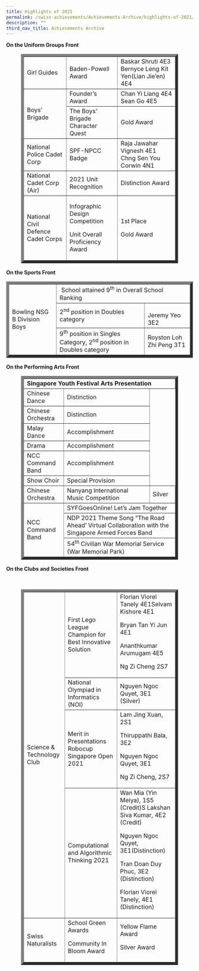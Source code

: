 ```yaml
---
title: Highlights of 2021
permalink: /swiss-achievements/Achievements-Archive/highlights-of-2021/
description: ""
third_nav_title: Achievements Archive
---
```

<p><strong>On the Uniform Groups Front</strong></p>
<figure>
<div>
<table border="7">
<tbody>
<tr>
<td>Girl Guides</td>
<td>Baden-Powell Award</td>
<td>Baskar Shruti 4E3 Bernyce Leng Kit Yen(Lian Jie&rsquo;en) 4E4</td>
</tr>
<tr>
<td rowspan="2">Boys&rsquo; Brigade</td>
<td>Founder&rsquo;s Award</td>
<td>Chan Yi Liang 4E4 Sean Go 4E5</td>
</tr>
<tr>
<td>The Boys' Brigade Character Quest</td>
<td>Gold Award</td>
</tr>
<tr>
<td>National Police Cadet Corp</td>
<td>SPF-NPCC Badge</td>
<td>Raja Jawahar Vignesh 4E1 Chng Sen You Corwin 4N1</td>
</tr>
<tr>
<td>National Cadet Corp (Air)</td>
<td>2021 Unit Recognition</td>
<td>Distinction Award</td>
</tr>
<tr>
<td>National Civil Defence Cadet Corps</td>
<td>
<p>Infographic Design Competition</p>
<p>Unit Overall Proficiency Award</p>
</td>
<td>
<p>1st Place</p>
<p>Gold Award</p>
</td>
</tr>
</tbody>
</table>
</div>
</figure>
<p><strong>On the Sports Front</strong></p>
<figure></figure>
<div>
<table border="7">
<tbody>
<tr>
<td rowspan="3">Bowling NSG B Division Boys</td>
<td colspan="2">&nbsp;School attained 9<sup>th</sup>&nbsp;in Overall School Ranking</td>
</tr>
<tr>
<td>2<sup>nd</sup>&nbsp;position in Doubles category</td>
<td><br />Jeremy Yeo 3E2</td>
</tr>
<tr>
<td>9<sup>th</sup>&nbsp;position in Singles Category, 2<sup>nd</sup>&nbsp;position in Doubles category</td>
<td>Royston Loh Zhi Peng 3T1</td>
</tr>
</tbody>
</table>
</div>
<p><strong>On the Performing Arts Front</strong></p>
<figure>
<div>
<table border="7">
<tbody>
<tr>
<td colspan="3"><strong>Singapore Youth Festival Arts Presentation</strong></td>
</tr>
<tr>
<td>Chinese Dance</td>
<td>Distinction</td>
</tr>
<tr>
<td>Chinese Orchestra</td>
<td>Distinction</td>
</tr>
<tr>
<td>Malay Dance</td>
<td>Accomplishment</td>
</tr>
<tr>
<td>Drama</td>
<td>Accomplishment</td>
</tr>
<tr>
<td>NCC Command Band</td>
<td>Accomplishment</td>
</tr>
<tr>
<td>Show Choir</td>
<td>Special Provision</td>
</tr>
<tr>
<td>Chinese Orchestra</td>
<td>Nanyang International Music Competition</td>
<td>Silver</td>
</tr>
<tr>
<td rowspan="3">NCC Command Band</td>
<td colspan="2">SYFGoesOnline! Let&rsquo;s Jam Together</td>
</tr>
<tr>
<td colspan="2">NDP 2021 Theme Song &ldquo;The Road Ahead&rsquo; Virtual Collaboration with the Singapore Armed Forces Band</td>
</tr>
<tr>
<td colspan="2">54<sup>th</sup>&nbsp;Civilian War Memorial Service (War Memorial Park)</td>
</tr>
</tbody>
</table>
</div>
</figure>
<figure></figure>
<p><strong>On the Clubs and Societies Front</strong></p>
<figure><br />
<div>
<table border="7">
<tbody>
<tr>
<td rowspan="4">Science &amp; Technology Club</td>
<td>First Lego League Champion for Best Innovative Solution</td>
<td>Florian Viorel Tanely 4E1Selvam Kishore 4E1
<p>Bryan Tan Yi Jun 4E1</p>
<p>Ananthkumar Arumugam 4E5</p>
<p>Ng Zi Cheng 2S7</p>
</td>
</tr>
<tr>
<td>National Olympiad in Informatics (NOI)</td>
<td>Nguyen Ngoc Quyet, 3E1 (Silver)</td>
</tr>
<tr>
<td>Merit in Presentations Robocup Singapore Open 2021</td>
<td>Lam Jing Xuan, 2S1
<p>Thiruppathi Bala, 3E2</p>
<p>Nguyen Ngoc Quyet, 3E1</p>
<p>Ng Zi Cheng, 2S7</p>
</td>
</tr>
<tr>
<td>Computational and Algorithmic Thinking 2021</td>
<td>Wan Mia (Yin Meiya), 1S5 (Credit)S Lakshan Siva Kumar, 4E2 (Credit)
<p>Nguyen Ngoc Quyet, 3E1(Distinction)</p>
<p>Tran Doan Duy Phuc, 3E2 (Distinction)</p>
<p>Florian Viorel Tanely, 4E1 (Distinction)</p>
</td>
</tr>
<tr>
<td>Swiss Naturalists</td>
<td>School Green Awards
<p>Community In Bloom Award</p>
</td>
<td>Yellow Flame Award
<p>Silver Award</p>
</td>
</tr>
</tbody>
</table>
</div>
</figure>